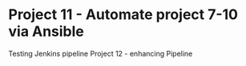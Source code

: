 # Project 11 - Automate project 7-10 via Ansible

Testing Jenkins pipeline
Project 12 - enhancing Pipeline 